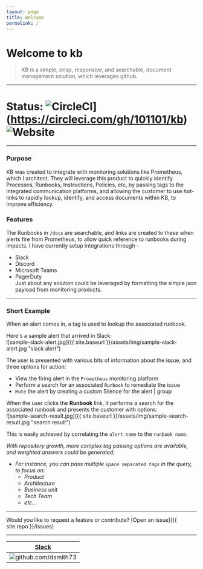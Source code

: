 ```yaml
---
layout: page
title: Welcome
permalink: /
---
```


# Welcome to kb

> KB is a simple, crisp, responsive, and searchable, document management solution, which leverages github.

---

# Status: ![CircleCI](https://circleci.com/gh/101101/kb.svg?style=shield)](https://circleci.com/gh/101101/kb) ![Website](https://img.shields.io/website?down_color=magenta&down_message=DOH%21&style=plastic&up_message=Uptime%20is%20King&url=https%3A%2F%2F101101.github.io)  

---

### Purpose

KB was created to integrate with monitoring solutions like Prometheus, which I architect. They will leverage this product to quickly identify Processes, Runbooks, Instructions, Policies, etc, by passing tags to the integrated communication platforms, and allowing the customer to use hot-links to rapidly lookup, identify, and access documents within KB, to improve efficiency. 


### Features

The Runbooks in `/docs` are searchable, and links are created to these when alerts fire from Prometheus, to allow quick reference to runbooks during impacts. I have currently setup integrations through -  
  * Slack  
  * Discord  
  * Microsoft Teams  
  * PagerDuty  
Just about any solution could be leveraged by formatting the simple json payload from monitoring products.

---

### Short Example  

When an alert comes in, a tag is used to lookup the associated runbook.  

Here's a sample alert that arrived in Slack:  
![sample-slack-alert.jpg]({{ site.baseurl }}/assets/img/sample-slack-alert.jpg "slack alert")   

The user is presented with various bits of information about the issue, and three options for action:  
  * View the firing alert in the `Prometheus` monitoring platform  
  * Perform a search for an associated `Runbook` to remediate the issue  
  * `Mute` the alert by creating a custom Silence for the alert | group  

When the user clicks the **Runbook** link, it performs a search for the associated runbook and presents the customer with options:  
![sample-search-result.jpg]({{ site.baseurl }}/assets/img/sample-search-result.jpg "search result")  

This is easily achieved by correlating the `alert name` to the `runbook name`.  

*With repository growth, more complex tag passing options are available, and weighted answers could be generated.*  
  * *For instance, you can pass multiple `space separated tags` in the query, to focus on:*  
    * *Product*  
    * *Architecture*  
    * *Business unit*  
    * *Tech Team*
    * *etc...*  

---

Would you like to request a feature or contribute?
[Open an issue]({{ site.repo }}/issues)

---

| **[Slack](https://101101workspace.slack.com/archives/D012ESWSXHQ "dsmith73 on 101101 workspace")** |
| :---------: |
| ![github.com/dsmith73](https://avatars1.githubusercontent.com/u/44279121?s=60&u=7a933a33b51505f9d6435eeffae1c8156a47dc77&v=4 "github.com/dsmith73") |
